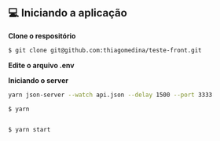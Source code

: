 ## 💻 Iniciando a aplicação

**Clone o respositório**

```bash
$ git clone git@github.com:thiagomedina/teste-front.git 
```

**Edite o arquivo .env**

**Iniciando o server**
```bash
yarn json-server --watch api.json --delay 1500 --port 3333
```

```bash
$ yarn


$ yarn start
```
